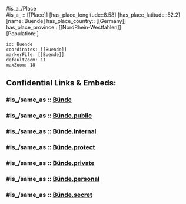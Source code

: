 ﻿---
confidential: public
isDeleted: false
location:
- 52.2
- 8.58
mapmarker: city
mapzoom:
- 7
- 12
SpocWebEntityId: 29433
tags:
- geo/City
type: City
---

#is_a_/Place  
#is_a_ :: [[Place]] 
[has_place_longitude::8.58] 
[has_place_latitude::52.2] 
[name::Buende] 
has_place_country:: [[Germany]]  
has_place_province:: [[NordRhein-Westfahlen]]  
[Population::] 



```leaflet
id: Buende
coordinates: [[Buende]] 
markerFile: [[Buende]] 
defaultZoom: 11 
maxZoom: 18
```


## Confidential Links & Embeds: 

### #is_/same_as :: [Bünde](/_Standards/Earth/Continent/Europe/Europe~Central/Germany/Germany~West/Nordrhein-Westfalen/counties~NW/Herford/cities~Herford/Bünde.md) 

### #is_/same_as :: [Bünde.public](/_public/Earth/Continent/Europe/Europe~Central/Germany/Germany~West/Nordrhein-Westfalen/counties~NW/Herford/cities~Herford/Bünde.public.md) 

### #is_/same_as :: [Bünde.internal](/_internal/Earth/Continent/Europe/Europe~Central/Germany/Germany~West/Nordrhein-Westfalen/counties~NW/Herford/cities~Herford/Bünde.internal.md) 

### #is_/same_as :: [Bünde.protect](/_protect/Earth/Continent/Europe/Europe~Central/Germany/Germany~West/Nordrhein-Westfalen/counties~NW/Herford/cities~Herford/Bünde.protect.md) 

### #is_/same_as :: [Bünde.private](/_private/Earth/Continent/Europe/Europe~Central/Germany/Germany~West/Nordrhein-Westfalen/counties~NW/Herford/cities~Herford/Bünde.private.md) 

### #is_/same_as :: [Bünde.personal](/_personal/Earth/Continent/Europe/Europe~Central/Germany/Germany~West/Nordrhein-Westfalen/counties~NW/Herford/cities~Herford/Bünde.personal.md) 

### #is_/same_as :: [Bünde.secret](/_secret/Earth/Continent/Europe/Europe~Central/Germany/Germany~West/Nordrhein-Westfalen/counties~NW/Herford/cities~Herford/Bünde.secret.md)

